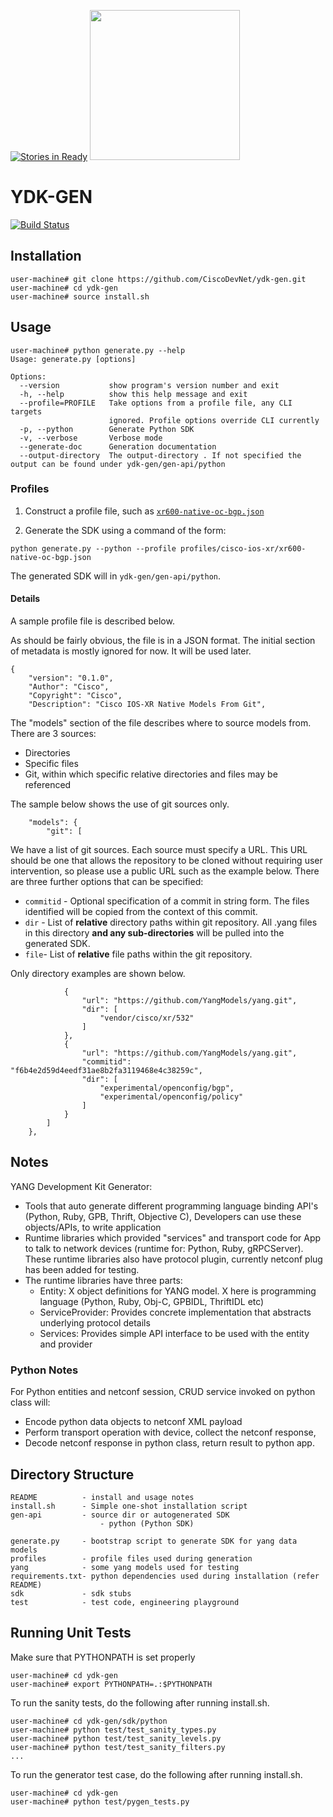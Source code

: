 [![Stories in Ready](https://badge.waffle.io/CiscoDevNet/ydk-gen.png?label=ready&title=Ready)](https://waffle.io/CiscoDevNet/ydk-gen)
<a href="https://github.com/CiscoDevNet/ydk-gen"><img src="https://cloud.githubusercontent.com/assets/17089095/14834057/2e1fe270-0bb7-11e6-9e94-73dd7d71e87d.png" height="240" width="240" ></a>

# YDK-GEN

[![Build Status](https://travis-ci.org/CiscoDevNet/ydk-gen.svg?branch=master)](https://travis-ci.org/CiscoDevNet/ydk-gen)

## Installation

```
user-machine# git clone https://github.com/CiscoDevNet/ydk-gen.git
user-machine# cd ydk-gen
user-machine# source install.sh
```


## Usage 

```
user-machine# python generate.py --help
Usage: generate.py [options]

Options:
  --version           show program's version number and exit
  -h, --help          show this help message and exit
  --profile=PROFILE   Take options from a profile file, any CLI targets
                      ignored. Profile options override CLI currently
  -p, --python        Generate Python SDK
  -v, --verbose       Verbose mode
  --generate-doc      Generation documentation
  --output-directory  The output-directory . If not specified the output can be found under ydk-gen/gen-api/python
```

### Profiles

1. Construct a profile file, such as [```xr600-native-oc-bgp.json```](profiles/cisco-ios-xr/xr600-native-oc-bgp.json)

1. Generate the SDK using a command of the form:

```
python generate.py --python --profile profiles/cisco-ios-xr/xr600-native-oc-bgp.json
```

The generated SDK will in ```ydk-gen/gen-api/python```.

#### Details

A sample profile file is described below.

As should be fairly obvious, the file is in a JSON format. The initial section of metadata is mostly ignored for now. It will be used later.

```
{
    "version": "0.1.0",
    "Author": "Cisco",
    "Copyright": "Cisco",
    "Description": "Cisco IOS-XR Native Models From Git",
```

The "models" section of the file describes where to source models from. There are 3 sources:

- Directories
- Specific files
- Git, within which specific relative directories and files may be referenced

The sample below shows the use of git sources only.

```
    "models": {
        "git": [
```

We have a list of git sources. Each source must specify a URL. This URL should be one that allows the repository to be cloned without requiring user intervention, so please use a public URL such as the example below. There are three further options that can be specified:

- ```commitid``` - Optional specification of a commit in string form. The files identified will be copied from the context of this commit.
- ```dir``` - List of **relative** directory paths within git repository. All .yang files in this directory **and any sub-directories** will be pulled into the generated SDK.
- ```file```- List of **relative** file paths within the git repository.

Only directory examples are shown below.

```
            {
                "url": "https://github.com/YangModels/yang.git",
                "dir": [
                    "vendor/cisco/xr/532"
                ]
            },
            {
                "url": "https://github.com/YangModels/yang.git",
                "commitid": "f6b4e2d59d4eedf31ae8b2fa3119468e4c38259c",
                "dir": [
                    "experimental/openconfig/bgp",
                    "experimental/openconfig/policy"
                ]
            }
        ]
    },
```


## Notes

YANG Development Kit Generator:

- Tools that auto generate different programming language binding API's (Python, Ruby, GPB, Thrift, Objective C), Developers can use these objects/APIs, to write application
- Runtime libraries which provided "services" and transport code for App to talk to network devices (runtime for: Python, Ruby, gRPCServer). These runtime libraries also have protocol plugin, currently netconf plug has been added for testing.
- The runtime libraries have three parts:
    - Entity:  X object definitions for YANG model. X here is programming language (Python, Ruby, Obj-C, GPBIDL, ThriftIDL etc)
    - ServiceProvider: Provides concrete implementation that abstracts underlying protocol details
    - Services: Provides simple API interface to be used with the entity and provider 


### Python Notes

For Python entities and netconf session, CRUD service invoked on python class will:

- Encode python data objects to netconf XML payload
- Perform transport operation with device, collect the netconf response, 
- Decode netconf response in python class, return result to python app. 



## Directory Structure

```
README          - install and usage notes
install.sh      - Simple one-shot installation script 
gen-api         - source dir or autogenerated SDK 
					- python (Python SDK)

generate.py     - bootstrap script to generate SDK for yang data models
profiles        - profile files used during generation
yang            - some yang models used for testing
requirements.txt- python dependencies used during installation (refer README)
sdk             - sdk stubs
test            - test code, engineering playground
```

## Running Unit Tests

Make sure that PYTHONPATH is set properly

```
user-machine# cd ydk-gen 
user-machine# export PYTHONPATH=.:$PYTHONPATH
```

To run the sanity tests, do the following after running install.sh.

```
user-machine# cd ydk-gen/sdk/python 
user-machine# python test/test_sanity_types.py
user-machine# python test/test_sanity_levels.py
user-machine# python test/test_sanity_filters.py
...
```

To run the generator test case, do the following after running install.sh.

```
user-machine# cd ydk-gen 
user-machine# python test/pygen_tests.py
```
